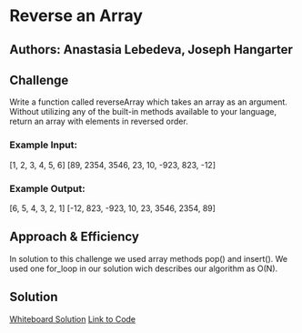 # Reverse an Array

## Authors: Anastasia Lebedeva, Joseph Hangarter

## Challenge
Write a function called reverseArray which takes an array as an argument. Without utilizing any of the built-in methods available to your language, return an array with elements in reversed order.

### Example Input:
[1, 2, 3, 4, 5, 6]
[89, 2354, 3546, 23, 10, -923, 823, -12]

### Example Output:
[6, 5, 4, 3, 2, 1]
[-12, 823, -923, 10, 23, 3546, 2354, 89]

## Approach & Efficiency
In solution to this challenge we used array methods pop() and insert().
We used one for_loop in our solution wich describes our algorithm as O(N).


## Solution
[Whiteboard Solution](https://github.com/nastinsk/python-data-structures-and-algorithms/blob/master/assets/array-reverse.jpg)
[Link to Code](https://github.com/nastinsk/python-data-structures-and-algorithms/blob/array_shift/challenges/array_shift/array_shift.py)
